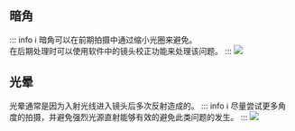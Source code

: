 ## 暗角
::: info :information_source:
暗角可以在前期拍摄中通过缩小光圈来避免。<br>在后期处理时可以使用软件中的镜头校正功能来处理该问题。
:::
![](https://source.794td.cn/TOGA/guideline/image048.jpg)
## 光晕
光晕通常是因为入射光线进入镜头后多次反射造成的。
::: info :information_source:
尽量尝试更多角度的拍摄，并避免强烈光源直射能够有效的避免此类问题的发生。
:::
![](https://source.794td.cn/TOGA/guideline/image049.jpg)
